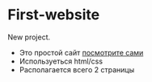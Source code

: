 # First-website
New project.
- Это простой сайт [посмотрите сами](https://aleksandr1410.github.io/First-website./)
- Используеться html/css
- Располагается всего 2 страницы

